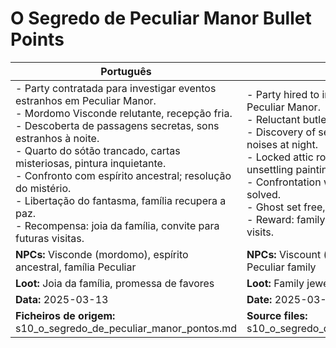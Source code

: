 # O Segredo de Peculiar Manor  Bullet Points

| Português                                                                                                                                                                                                                                                                                                                                                                                                                                             | English                                                                                                                                                                                                                                                                                                                                                                                                       |
| ----------------------------------------------------------------------------------------------------------------------------------------------------------------------------------------------------------------------------------------------------------------------------------------------------------------------------------------------------------------------------------------------------------------------------------------------------- | ------------------------------------------------------------------------------------------------------------------------------------------------------------------------------------------------------------------------------------------------------------------------------------------------------------------------------------------------------------------------------------------------------------- |
| - Party contratada para investigar eventos estranhos em Peculiar Manor.<br>- Mordomo Visconde relutante, recepção fria.<br>- Descoberta de passagens secretas, sons estranhos à noite.<br>- Quarto do sótão trancado, cartas misteriosas, pintura inquietante.<br>- Confronto com espírito ancestral; resolução do mistério.<br>- Libertação do fantasma, família recupera a paz.<br>- Recompensa: joia da família, convite para futuras visitas.<br> | - Party hired to investigate strange events at Peculiar Manor.<br>- Reluctant butler Viscount, cold reception.<br>- Discovery of secret passages, strange noises at night.<br>- Locked attic room, mysterious letters, unsettling painting.<br>- Confrontation with ancestral spirit; mystery solved.<br>- Ghost set free, family regains peace.<br>- Reward: family jewel, invitation for future visits.<br> |
| **NPCs:** Visconde (mordomo), espírito ancestral, família Peculiar                                                                                                                                                                                                                                                                                                                                                                                    | **NPCs:** Viscount (butler), ancestral spirit, Peculiar family                                                                                                                                                                                                                                                                                                                                                |
| **Loot:** Joia da família, promessa de favores                                                                                                                                                                                                                                                                                                                                                                                                        | **Loot:** Family jewel, promise of favors                                                                                                                                                                                                                                                                                                                                                                     |
| **Data:** 2025-03-13                                                                                                                                                                                                                                                                                                                                                                                                                                  | **Date:** 2025-03-13                                                                                                                                                                                                                                                                                                                                                                                          |
| **Ficheiros de origem:** s10_o_segredo_de_peculiar_manor_pontos.md                                                                                                                                                                                                                                                                                                                                                                                    | **Source files:** s10_o_segredo_de_peculiar_manor_pontos.md                                                                                                                                                                                                                                                                                                                                                   |


















